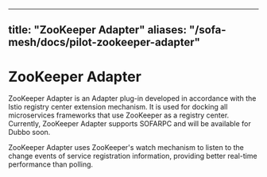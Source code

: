 
---

title: "ZooKeeper Adapter"
aliases: "/sofa-mesh/docs/pilot-zookeeper-adapter"
---

# ZooKeeper Adapter

ZooKeeper Adapter is an Adapter plug-in developed in accordance with the Istio registry center extension mechanism. It is used for docking all microservices frameworks that use ZooKeeper as a registry center. Currently, ZooKeeper Adapter supports SOFARPC and will  be available for Dubbo soon.

ZooKeeper Adapter uses ZooKeeper's watch mechanism to listen to the change events of service registration information, providing better real-time performance than polling.
